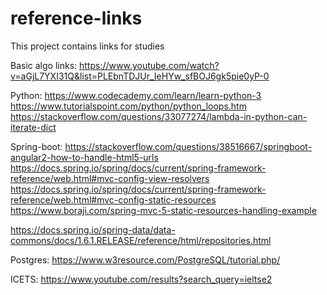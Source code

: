 # reference-links
This project contains links for studies

Basic algo links:
https://www.youtube.com/watch?v=aGjL7YXI31Q&list=PLEbnTDJUr_IeHYw_sfBOJ6gk5pie0yP-0

Python:
https://www.codecademy.com/learn/learn-python-3
https://www.tutorialspoint.com/python/python_loops.htm
https://stackoverflow.com/questions/33077274/lambda-in-python-can-iterate-dict

Spring-boot:
https://stackoverflow.com/questions/38516667/springboot-angular2-how-to-handle-html5-urls
https://docs.spring.io/spring/docs/current/spring-framework-reference/web.html#mvc-config-view-resolvers
https://docs.spring.io/spring/docs/current/spring-framework-reference/web.html#mvc-config-static-resources
https://www.boraji.com/spring-mvc-5-static-resources-handling-example

https://docs.spring.io/spring-data/data-commons/docs/1.6.1.RELEASE/reference/html/repositories.html

Postgres:
https://www.w3resource.com/PostgreSQL/tutorial.php/

ICETS:
https://www.youtube.com/results?search_query=ieltse2 
